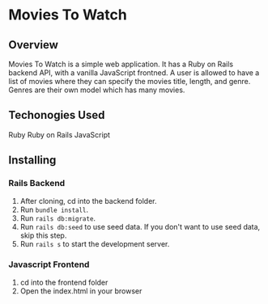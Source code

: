 # Movies To Watch

## Overview

Movies To Watch is a simple web application. It has a Ruby on Rails backend API, with a vanilla JavaScript frontned. A user is allowed to have a list of movies where they can specify the movies title, length, and genre. Genres are their own model which has many movies.

## Techonogies Used

Ruby
Ruby on Rails
JavaScript

## Installing

### Rails Backend

1. After cloning, cd into the backend folder.
2. Run `bundle install`.
3. Run `rails db:migrate`.
4. Run `rails db:seed` to use seed data. If you don't want to use seed data, skip this step.
5. Run `rails s` to start the development server.

### Javascript Frontend

1. cd into the frontend folder
2. Open the index.html in your browser
